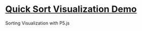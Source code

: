 # [Quick Sort Visualization Demo](https://joneshshrestha.github.io/SortingVisualization/)

Sorting Visualization with P5.js